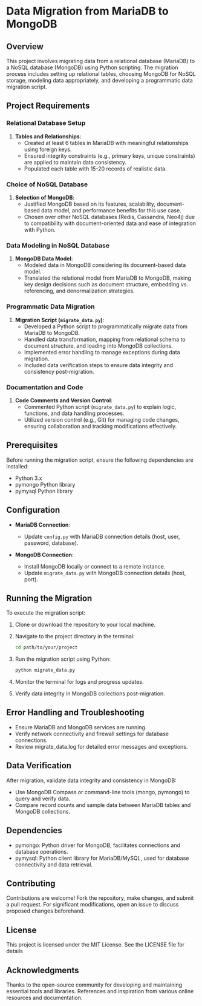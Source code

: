 # Data Migration from MariaDB to MongoDB

## Overview
This project involves migrating data from a relational database (MariaDB) to a NoSQL database (MongoDB) using Python scripting. The migration process includes setting up relational tables, choosing MongoDB for NoSQL storage, modeling data appropriately, and developing a programmatic data migration script.

## Project Requirements

### Relational Database Setup
1. **Tables and Relationships**:
   - Created at least 6 tables in MariaDB with meaningful relationships using foreign keys.
   - Ensured integrity constraints (e.g., primary keys, unique constraints) are applied to maintain data consistency.
   - Populated each table with 15-20 records of realistic data.

### Choice of NoSQL Database

1. **Selection of MongoDB**:
   - Justified MongoDB based on its features, scalability, document-based data model, and performance benefits for this use case.
   - Chosen over other NoSQL databases (Redis, Cassandra, Neo4j) due to compatibility with document-oriented data and ease of integration with Python.

### Data Modeling in NoSQL Database

1. **MongoDB Data Model**:
   - Modeled data in MongoDB considering its document-based data model.
   - Translated the relational model from MariaDB to MongoDB, making key design decisions such as document structure, embedding vs. referencing, and denormalization strategies.

### Programmatic Data Migration

1. **Migration Script (`migrate_data.py`)**:
   - Developed a Python script to programmatically migrate data from MariaDB to MongoDB.
   - Handled data transformation, mapping from relational schema to document structure, and loading into MongoDB collections.
   - Implemented error handling to manage exceptions during data migration.
   - Included data verification steps to ensure data integrity and consistency post-migration.

### Documentation and Code

1. **Code Comments and Version Control**:
   - Commented Python script (`migrate_data.py`) to explain logic, functions, and data handling processes.
   - Utilized version control (e.g., Git) for managing code changes, ensuring collaboration and tracking modifications effectively.

## Prerequisites

Before running the migration script, ensure the following dependencies are installed:

- Python 3.x
- pymongo Python library
- pymysql Python library

## Configuration

- **MariaDB Connection**:
  - Update `config.py` with MariaDB connection details (host, user, password, database).

- **MongoDB Connection**:
  - Install MongoDB locally or connect to a remote instance.
  - Update `migrate_data.py` with MongoDB connection details (host, port).

## Running the Migration

To execute the migration script:

1. Clone or download the repository to your local machine.
2. Navigate to the project directory in the terminal:

   ```bash
   cd path/to/your/project
3. Run the migration script using Python:
   
   ```bash 
   python migrate_data.py

4. Monitor the terminal for logs and progress updates.
5. Verify data integrity in MongoDB collections post-migration.

## Error Handling and Troubleshooting

- Ensure MariaDB and MongoDB services are running.
- Verify network connectivity and firewall settings for database connections.
- Review migrate_data.log for detailed error messages and exceptions.

## Data Verification
After migration, validate data integrity and consistency in MongoDB:

- Use MongoDB Compass or command-line tools (mongo, pymongo) to query and verify data.
- Compare record counts and sample data between MariaDB tables and MongoDB collections.

## Dependencies
- pymongo: Python driver for MongoDB, facilitates connections and database operations.
- pymysql: Python client library for MariaDB/MySQL, used for database connectivity and data retrieval.

## Contributing
Contributions are welcome! Fork the repository, make changes, and submit a pull request. For significant modifications, open an issue to discuss proposed changes beforehand.

## License
This project is licensed under the MIT License. See the LICENSE file for details

## Acknowledgments
Thanks to the open-source community for developing and maintaining essential tools and libraries.
References and inspiration from various online resources and documentation.
